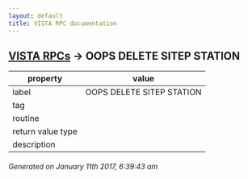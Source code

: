 ```yaml
---
layout: default
title: VISTA RPC documentation
---
```




## [VISTA RPCs](TableOfContent.md) &#8594; OOPS DELETE SITEP STATION 

 property | value 
--- | --- 
 label | OOPS DELETE SITEP STATION
 tag | 
 routine | 
 return value type | 
 description | 




 ###### Generated on January 11th 2017, 6:39:43 am